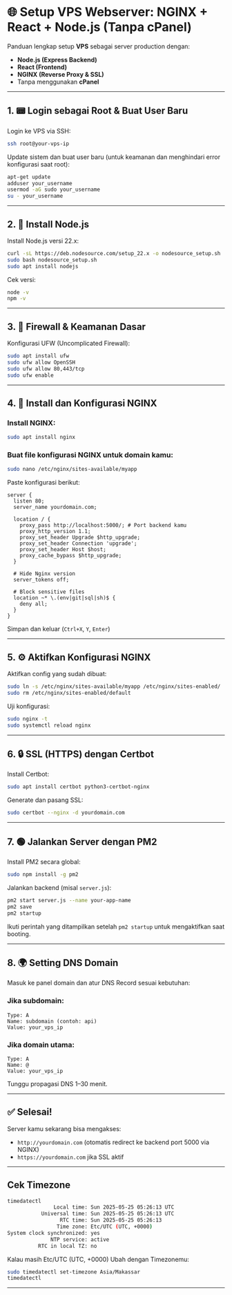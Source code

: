 # 🌐 Setup VPS Webserver: NGINX + React + Node.js (Tanpa cPanel)

Panduan lengkap setup **VPS** sebagai server production dengan:

* **Node.js (Express Backend)**
* **React (Frontend)**
* **NGINX (Reverse Proxy & SSL)**
* Tanpa menggunakan **cPanel**

---

## 1. 📟 Login sebagai Root & Buat User Baru

Login ke VPS via SSH:

```bash
ssh root@your-vps-ip
```

Update sistem dan buat user baru (untuk keamanan dan menghindari error konfigurasi saat root):

```bash
apt-get update
adduser your_username
usermod -aG sudo your_username
su - your_username
```

---

## 2. 🔧 Install Node.js

Install Node.js versi 22.x:

```bash
curl -sL https://deb.nodesource.com/setup_22.x -o nodesource_setup.sh
sudo bash nodesource_setup.sh
sudo apt install nodejs
```

Cek versi:

```bash
node -v
npm -v
```

---

## 3. 🔐 Firewall & Keamanan Dasar

Konfigurasi UFW (Uncomplicated Firewall):

```bash
sudo apt install ufw
sudo ufw allow OpenSSH
sudo ufw allow 80,443/tcp
sudo ufw enable
```

---

## 4. 🚀 Install dan Konfigurasi NGINX

### Install NGINX:

```bash
sudo apt install nginx
```

### Buat file konfigurasi NGINX untuk domain kamu:

```bash
sudo nano /etc/nginx/sites-available/myapp
```

Paste konfigurasi berikut:

```nginx
server {
  listen 80;
  server_name yourdomain.com;

  location / {
    proxy_pass http://localhost:5000/; # Port backend kamu
    proxy_http_version 1.1;
    proxy_set_header Upgrade $http_upgrade;
    proxy_set_header Connection 'upgrade';
    proxy_set_header Host $host;
    proxy_cache_bypass $http_upgrade;
  }

  # Hide Nginx version
  server_tokens off;

  # Block sensitive files
  location ~* \.(env|git|sql|sh)$ {
    deny all;
  }
}
```

Simpan dan keluar (`Ctrl+X`, `Y`, `Enter`)

---

## 5. ⚙️ Aktifkan Konfigurasi NGINX

Aktifkan config yang sudah dibuat:

```bash
sudo ln -s /etc/nginx/sites-available/myapp /etc/nginx/sites-enabled/
sudo rm /etc/nginx/sites-enabled/default
```

Uji konfigurasi:

```bash
sudo nginx -t
sudo systemctl reload nginx
```

---

## 6. 🔒 SSL (HTTPS) dengan Certbot

Install Certbot:

```bash
sudo apt install certbot python3-certbot-nginx
```

Generate dan pasang SSL:

```bash
sudo certbot --nginx -d yourdomain.com
```

---

## 7. 🟢 Jalankan Server dengan PM2

Install PM2 secara global:

```bash
sudo npm install -g pm2
```

Jalankan backend (misal `server.js`):

```bash
pm2 start server.js --name your-app-name
pm2 save
pm2 startup
```

Ikuti perintah yang ditampilkan setelah `pm2 startup` untuk mengaktifkan saat booting.

---

## 8. 🌍 Setting DNS Domain

Masuk ke panel domain dan atur DNS Record sesuai kebutuhan:

### Jika subdomain:

```
Type: A
Name: subdomain (contoh: api)
Value: your_vps_ip
```

### Jika domain utama:

```
Type: A
Name: @
Value: your_vps_ip
```

Tunggu propagasi DNS 1–30 menit.

---

## ✅ Selesai!

Server kamu sekarang bisa mengakses:

* `http://yourdomain.com` (otomatis redirect ke backend port 5000 via NGINX)
* `https://yourdomain.com` jika SSL aktif

---

## Cek Timezone
```bash
timedatectl
               Local time: Sun 2025-05-25 05:26:13 UTC
           Universal time: Sun 2025-05-25 05:26:13 UTC
                 RTC time: Sun 2025-05-25 05:26:13
                Time zone: Etc/UTC (UTC, +0000)
System clock synchronized: yes
              NTP service: active
          RTC in local TZ: no
```
Kalau masih Etc/UTC (UTC, +0000)
Ubah dengan Timezonemu:
```bash
sudo timedatectl set-timezone Asia/Makassar
timedatectl
```

---

